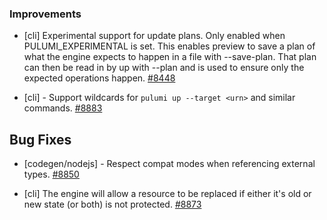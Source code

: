 ### Improvements

- [cli] Experimental support for update plans. Only enabled when PULUMI_EXPERIMENTAL is set. This enables preview to save a plan of what the engine expects to happen in a file with --save-plan. That plan can then be read in by up with --plan and is used to ensure only the expected operations happen.
  [#8448](https://github.com/pulumi/pulumi/pull/8448)
  
- [cli] - Support wildcards for `pulumi up --target <urn>` and similar commands.
  [#8883](https://github.com/pulumi/pulumi/pull/8883)

## Bug Fixes

- [codegen/nodejs] - Respect compat modes when referencing external types.
  [#8850](https://github.com/pulumi/pulumi/pull/8850)

- [cli] The engine will allow a resource to be replaced if either it's old or new state (or both) is not protected.
  [#8873](https://github.com/pulumi/pulumi/pull/8873)

